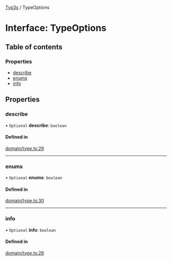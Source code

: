 [Typ3s](../README.md) / TypeOptions

# Interface: TypeOptions

## Table of contents

### Properties

- [describe](TypeOptions.md#describe)
- [enums](TypeOptions.md#enums)
- [info](TypeOptions.md#info)

## Properties

### describe

• `Optional` **describe**: `boolean`

#### Defined in

[domain/type.ts:29](https://github.com/FlavioLionelRita/typ3s/blob/ed8277e/src/lib/domain/type.ts#L29)

___

### enums

• `Optional` **enums**: `boolean`

#### Defined in

[domain/type.ts:30](https://github.com/FlavioLionelRita/typ3s/blob/ed8277e/src/lib/domain/type.ts#L30)

___

### info

• `Optional` **info**: `boolean`

#### Defined in

[domain/type.ts:28](https://github.com/FlavioLionelRita/typ3s/blob/ed8277e/src/lib/domain/type.ts#L28)
